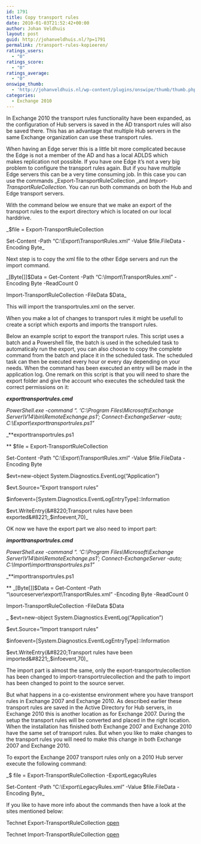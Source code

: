 ```yaml
---
id: 1791
title: Copy transport rules
date: 2010-01-03T21:52:42+00:00
author: Johan Veldhuis
layout: post
guid: http://johanveldhuis.nl/?p=1791
permalink: /transport-rules-kopieeren/
ratings_users:
  - "0"
ratings_score:
  - "0"
ratings_average:
  - "0"
onswipe_thumb:
  - 'http://johanveldhuis.nl/wp-content/plugins/onswipe/thumb/thumb.php?src=http://johanveldhuis.nl/wp-content/plugins/sociable-zyblog-edition/images/digg.png&amp;w=600&amp;h=800&amp;zc=1&amp;q=75&amp;f=0'
categories:
  - Exchange 2010
---
```

In Exchange 2010 the transport rules functionality have been expanded, as the configuration of Hub servers is saved in the AD transport rules will also be saved there. This has an advantage that multiple Hub servers in the same Exchange organization can use these transport rules.

When having an Edge server this is a little bit more complicated because the Edge is not a member of the AD and has a local ADLDS which makes replication not possible. If you have one Edge it&#8217;s not a very big problem to configure the transport rules again. But if you have multiple Edge servers this can be a very time consuming job. In this case you can use the commands _Export-TransportRuleCollection _and _Import-TransportRuleCollection_. You can run both commands on both the Hub and Edge transport servers.

With the command below we ensure that we make an export of the transport rules to the export directory which is located on our local harddrive.

_$file = Export-TransportRuleCollection
  
Set-Content -Path &#8220;C:\Export\TransportRules.xml&#8221; -Value $file.FileData -Encoding Byte_

Next step is to copy the xml file to the other Edge servers and run the import command.

_[Byte[]]$Data = Get-Content -Path &#8220;C:\Import\TransportRules.xml&#8221; -Encoding Byte -ReadCount 0
  
Import-TransportRuleCollection -FileData $Data_

This will import the transportrules.xml on the server.

When you make a lot of changes to transport rules it might be usefull to create a script which exports and imports the transport rules.

Below an example script to export the transport rules. This script uses a batch and a Powershell file, the batch is used in the scheduled task to automaticaly run the export, you can also choose to copy the complete command from the batch and place it in the scheduled task. The scheduled task can then be executed every hour or every day depending on your needs. When the command has been executed an entry will be made in the application log. One remark on this script is that you will need to share the export folder and give the account who executes the scheduled task the correct permissions on it:

**_exporttransportrules.cmd_**
  
_PowerShell.exe -command &#8220;. &#8216;C:\Program Files\Microsoft\Exchange Server\V14\bin\RemoteExchange.ps1&#8217;; Connect-ExchangeServer -auto; C:\Export\exporttransportrules.ps1&#8221;_

_**exporttransportrules.ps1
  
** $file = Export-TransportRuleCollection
  
Set-Content -Path &#8220;C:\Export\TransportRules.xml&#8221; -Value $file.FileData -Encoding Byte
  
$evt=new-object System.Diagnostics.EventLog(&#8220;Application&#8221;)
  
$evt.Source=&#8221;Export transport rules&#8221;
  
$infoevent=[System.Diagnostics.EventLogEntryType]::Information
  
$evt.WriteEntry(&#8220;Transport rules have been exported&#8221;,$infoevent,70)_

OK now we have the export part we also need to import part:

**_importtransportrules.cmd_**
  
_PowerShell.exe -command &#8220;. &#8216;C:\Program Files\Microsoft\Exchange Server\V14\bin\RemoteExchange.ps1&#8217;; Connect-ExchangeServer -auto; C:\Import\importtransportrules.ps1&#8221;_

_**importtransportrules.ps1
  
** _[Byte[]]$Data = Get-Content -Path &#8220;\\sourceserver\export\TransportRules.xml&#8221; -Encoding Byte -ReadCount 0
  
Import-TransportRuleCollection -FileData $Data
  
_ $evt=new-object System.Diagnostics.EventLog(&#8220;Application&#8221;)
  
$evt.Source=&#8221;Import transport rules&#8221;
  
$infoevent=[System.Diagnostics.EventLogEntryType]::Information
  
$evt.WriteEntry(&#8220;Transport rules have been imported&#8221;,$infoevent,70)_

The import part is almost the same, only the export-transportrulecollection has been changed to import-transportrulecollection and the path to import has been changed to point to the source server.

But what happens in a co-existentse environment where you have transport rules in Exchange 2007 and Exchange 2010. As described earlier these transport rules are saved in the Active Directory for Hub servers, in Exchange 2010 this is another location as for Exchange 2007. During the setup the transport rules will be converted and placed in the right location. When the installation has finished both Exchange 2007 and Exchange 2010 have the same set of transport rules. But when you like to make changes to the transport rules you will need to make this change in both Exchange 2007 and Exchange 2010.

To export the Exchange 2007 transport rules only on a 2010 Hub server execute the following command:

_$ file = Export-TransportRuleCollection -ExportLegacyRules
  
Set-Content -Path &#8220;C:\Export\LegacyRules.xml&#8221; -Value $file.FileData -Encoding Byte_

If you like to have more info about the commands then have a look at the sites mentioned below:

Technet Export-TransportRuleCollection <a href="vhttp://technet.microsoft.com/en-us/library/bb124410.aspx" target="_blank">open</a>
  
Technet Import-TransportRuleCollection <a href="http://technet.microsoft.com/en-us/library/bb123582.aspx" target="_blank">open</a>